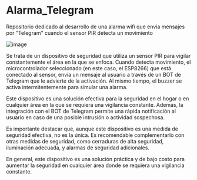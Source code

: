 # Alarma_Telegram
Repositorio dedicado al desarrollo de una alarma wifi que envia mensajes por "Telegram" cuando el sensor PIR detecta un movimiento

![image](https://github.com/Falcon-Mauricio/Alarma_Telegram/assets/105568570/7151ac97-8817-4ae3-841a-435522900665)

Se trata de un dispositivo de seguridad que utiliza un sensor PIR para vigilar constantemente el área en la que se enfoca. Cuando detecta movimiento, el microcontrolador seleccionado (en este caso, el ESP8266) que está conectado al sensor, envía un mensaje al usuario a través de un BOT de Telegram que le advierte de la activación. Al mismo tiempo, el buzzer se activa intermitentemente para simular una alarma.

Este dispositivo es una solución efectiva para la seguridad en el hogar o en cualquier área en la que se requiera una vigilancia constante. Además, la integración con el BOT de Telegram permite una rápida notificación al usuario en caso de una posible intrusión o actividad sospechosa.

Es importante destacar que, aunque este dispositivo es una medida de seguridad efectiva, no es la única. Es recomendable complementarlo con otras medidas de seguridad, como cerraduras de alta seguridad, iluminación adecuada, y alarmas de seguridad adicionales.

En general, este dispositivo es una solución práctica y de bajo costo para aumentar la seguridad en cualquier área donde se requiera una vigilancia constante.
